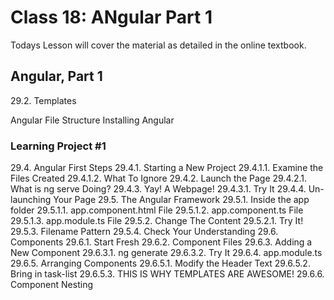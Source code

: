 # Class 18: ANgular Part 1

Todays Lesson will cover the material as detailed in the online textbook.

## Angular, Part 1

29.2. Templates


Angular File Structure
Installing Angular
### Learning Project #1
29.4. Angular First Steps
29.4.1. Starting a New Project
29.4.1.1. Examine the Files Created
29.4.1.2. What To Ignore
29.4.2. Launch the Page
29.4.2.1. What is ng serve Doing?
29.4.3. Yay! A Webpage!
29.4.3.1. Try It
29.4.4. Un-launching Your Page
29.5. The Angular Framework
29.5.1. Inside the app folder
29.5.1.1. app.component.html File
29.5.1.2. app.component.ts File
29.5.1.3. app.module.ts File
29.5.2. Change The Content
29.5.2.1. Try It!
29.5.3. Filename Pattern
29.5.4. Check Your Understanding
29.6. Components
29.6.1. Start Fresh
29.6.2. Component Files
29.6.3. Adding a New Component
29.6.3.1. ng generate
29.6.3.2. Try It
29.6.4. app.module.ts
29.6.5. Arranging Components
29.6.5.1. Modify the Header Text
29.6.5.2. Bring in task-list
29.6.5.3. THIS IS WHY TEMPLATES ARE AWESOME!
29.6.6. Component Nesting